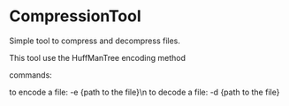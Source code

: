 # CompressionTool
Simple tool to compress and decompress files.

This tool use the HuffManTree encoding method


commands:

to encode a file: -e {path to the file}\n
to decode a file: -d {path to the file}
